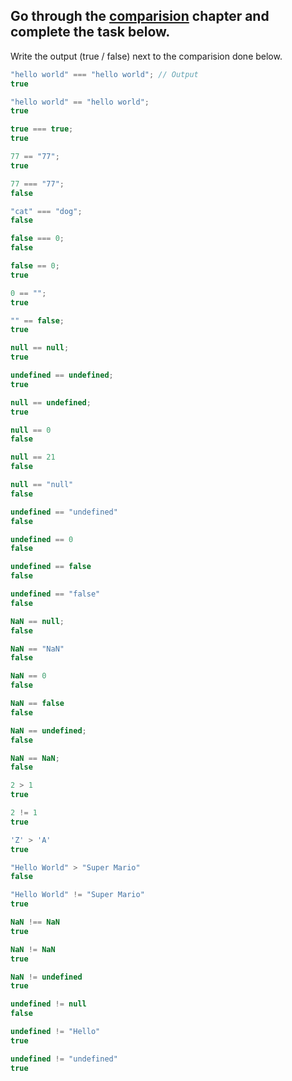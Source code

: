 ## Go through the [comparision](http://javascript.info/comparison) chapter and complete the task below.

Write the output (true / false) next to the comparision done below.
```js
"hello world" === "hello world"; // Output
true

"hello world" == "hello world";
true

true === true;
true

77 == "77";
true

77 === "77";
false

"cat" === "dog";
false

false === 0;
false

false == 0;
true

0 == "";
true

"" == false;
true

null == null;
true

undefined == undefined;
true

null == undefined;
true

null == 0
false

null == 21
false

null == "null"
false

undefined == "undefined"
false

undefined == 0
false

undefined == false
false

undefined == "false"
false

NaN == null;
false

NaN == "NaN"
false

NaN == 0
false

NaN == false
false

NaN == undefined;
false

NaN == NaN;
false

2 > 1
true

2 != 1
true

'Z' > 'A'
true

"Hello World" > "Super Mario"
false

"Hello World" != "Super Mario"
true

NaN !== NaN
true

NaN != NaN
true

NaN != undefined
true

undefined != null
false

undefined != "Hello"
true

undefined != "undefined"
true

```